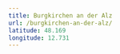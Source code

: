 ```yaml
---
title: Burgkirchen an der Alz
url: /burgkirchen-an-der-alz/
latitude: 48.169
longitude: 12.731
---
```


